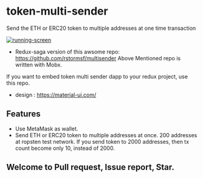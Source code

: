 # token-multi-sender
Send the ETH or ERC20 token to multiple addresses at one time transaction 

[![running-screen](http://prntscr.com/kj6lns)](https://youtu.be/mE2qoiOi7XA)

* Redux-saga version of this awsome repo:
https://github.com/rstormsf/multisender
Above Mentioned repo is written with Mobx.

If you want to embed token multi sender dapp to your redux project, use this repo.

* design :
https://material-ui.com/

## Features

* Use MetaMask as wallet.
* Send ETH or ERC20 token to multiple addresses at once.
200 addresses at ropsten test network.
If you send token to 2000 addresses, then tx count become only 10, instead of 2000.

## Welcome to Pull request, Issue report, Star. 




